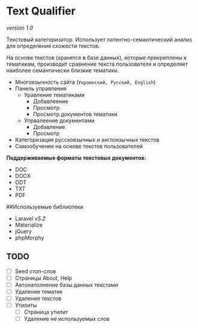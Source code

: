 # Text Qualifier
*version 1.0*

Текстовый категоризатор. Использует латентно-семантический анализ для определения схожести текстов.

На основе текстов (хранятся в базе данных), которые прикреплены к тематикам, производит сравнение текста пользователя и определяет наиболее семантически близкие тематики.

+ Многоязычность сайта (`Украинский, Русский, English`)
+ Панель управления
  + Уравление тематиками
    + Добавлеение
    + Просмотр
    + Просмотр документов тематики
  + Упрвалеение документами
    + Добавление
    + Просмотр
+ Категоризация русскоязычных и англоязычных текстов
+ Самообучение на основе текстов пользователей

__Поддерживаемые форматы текстовых документов:__
+ DOC
+ DOCX
+ ODT
+ TXT
+ PDF

##Используемые библиотеки
+  Laravel *v5.2*
+ Materialize
+ jQuery
+ phpMorphy

## TODO
- [ ] Seed стоп-слов
- [ ] Страницы About, Help
- [ ] Автонаполнение базы данных текстами
- [ ] Удаление тематик
- [ ] Удаление текстов
- [ ] Утилиты
   - [ ] Страница утилит
   - [ ]  Удаление не используемых слов